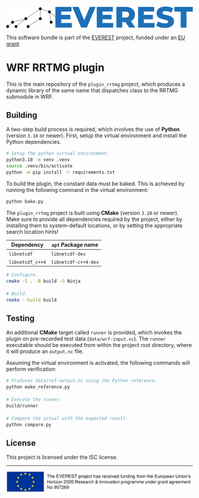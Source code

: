 ![EVEREST logo](img/logo_horiz_positive.png)

This software bundle is part of the [EVEREST][1] project, funded under an [EU grant][2].

# WRF RRTMG plugin

This is the main repository of the `plugin_rrtmg` project, which produces a dynamic library of the same name that dispatches class to the RRTMG submodule in WRF.

## Building

A two-step build process is required, which involves the use of **Python** (version `3.10` or newer). First, setup the virtual environment and install the Python dependencies.

```sh
# Setup the python virtual environment.
python3.10 -m venv .venv
source .venv/bin/activate
python -m pip install -r requirements.txt
```

To build the plugin, the constant data must be baked. This is achieved by running the following command in the virtual environment:

```sh
python bake.py
```

The `plugin_rrtmg` project is built using **CMake** (version `3.20` or newer).
Make sure to provide all dependencies required by the project, either by installing them to system-default locations, or by setting the appropriate search location hints!

| Dependency       | `apt` Package name |
| ---------------- | --- |
| `libnetcdf`      | `libnetcdf-dev` |
| `libnetcdf_c++4` | `libnetcdf-c++4-dev` |

```sh
# Configure.
cmake -S . -B build -G Ninja

# Build.
cmake --build build
```

## Testing

An additional **CMake** target called `runner` is provided, which invokes the plugin on pre-recorded test data (`data/wrf-input.nc`). The `runner` executable should be executed from within the project root directory, where it will produce an `output.nc` file.

Assuming the virtual environment is activated, the following commands will perform verification:

```sh
# Produces data/ref-output.nc using the Python reference.
python make_reference.py

# Execute the runner.
build/runner

# Compare the actual with the expected result.
python compare.py
```

## License

This project is licensed under the ISC license.

---

![EU notice](img/eu_banner.png)

[1]: https://everest-h2020.eu/
[2]: https://cordis.europa.eu/project/id/957269
